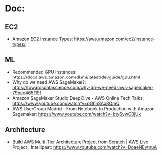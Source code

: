 # Doc:
## EC2
- Amazon EC2 Instance Types: https://aws.amazon.com/ec2/instance-types/

## ML
- Recommended GPU Instances: https://docs.aws.amazon.com/dlami/latest/devguide/gpu.html
- Why do we need AWS SageMaker?: https://towardsdatascience.com/why-do-we-need-aws-sagemaker-79bce465f19f
- Amazon SageMaker Studio Deep Dive - AWS Online Tech Talks: https://www.youtube.com/watch?v=pGhn8Ax8QmQ
- AWS UserGroup Madrid - From Notebook to Production with Amazon Sagemaker: https://www.youtube.com/watch?v=bty6ywC0jUk

## Architecture
- Build AWS Multi-Tier Architecture Project from Scratch | AWS Live Project | Intellipaat: https://www.youtube.com/watch?v=DoaeNEytnuA